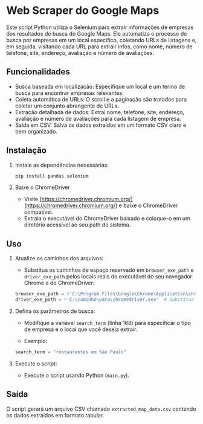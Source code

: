 # Web Scraper do Google Maps

Este script Python utiliza o Selenium para extrair informações de empresas dos resultados de busca do Google Maps. Ele automatiza o processo de busca por empresas em um local específico, coletando URLs de listagens e, em seguida, visitando cada URL para extrair infos, como nome, número de telefone, site, endereço, avaliação e número de avaliações.

## Funcionalidades

*   Busca baseada em localização: Especifique um local e um termo de busca para encontrar empresas relevantes.
*   Coleta automática de URLs: O scroll e a paginação são tratados para coletar um conjunto abrangente de URLs.
*   Extração detalhada de dados: Extrai nome, telefone, site, endereço, avaliação e número de avaliações para cada listagem de empresa.
*   Saída em CSV: Salva os dados extraídos em um formato CSV claro e bem organizado.

## Instalação

1.  Instale as dependências necessárias:

    ```bash
    pip install pandas selenium
    ```

2.  Baixe o ChromeDriver

    *   Visite [https://chromedriver.chromium.org/](https://chromedriver.chromium.org/) e baixe o ChromeDriver compatível.
    *   Extraia o executável do ChromeDriver baixado e coloque-o em um diretório acessível ao seu path do sistema.

## Uso

1.  Atualize os caminhos dos arquivos:

    *   Substitua os caminhos de espaço reservado em `browser_exe_path` e `driver_exe_path` pelos locais reais do executável do seu navegador Chrome e do ChromeDriver:

    ```python
    browser_exe_path = r'C:\Program Files\Google\Chrome\Application\chrome.exe'
    driver_exe_path = r'C:\caminho\para\chromedriver.exe'  # Substitua pelo caminho real
    ```

2.  Defina os parâmetros de busca:

    *   Modifique a variável `search_term` (linha 168) para especificar o tipo de empresa e o local que você deseja extrair.

    *   Exemplo:

    ```python
    search_term = "restaurantes em São Paulo"
    ```

3.  Execute o script:

    *   Execute o script usando Python (`main.py`).

## Saída

O script gerará um arquivo CSV chamado `extracted_map_data.csv` contendo os dados extraídos em formato tabular.